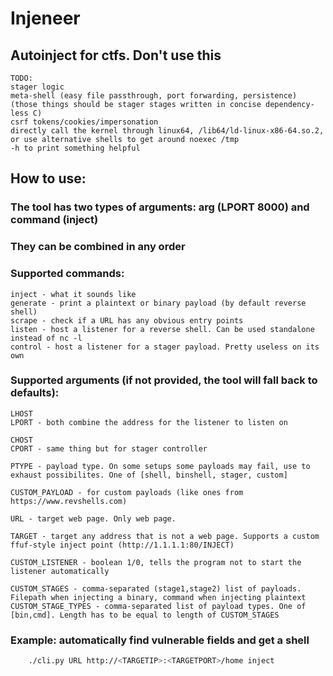 # Injeneer

## Autoinject for ctfs. Don't use this

```
TODO:
stager logic
meta-shell (easy file passthrough, port forwarding, persistence) (those things should be stager stages written in concise dependency-less C)
csrf tokens/cookies/impersonation
directly call the kernel through linux64, /lib64/ld-linux-x86-64.so.2, or use alternative shells to get around noexec /tmp
-h to print something helpful
```

## How to use:

### The tool has two types of arguments: arg (LPORT 8000) and command (inject)
### They can be combined in any order 

### Supported commands:
    inject - what it sounds like
    generate - print a plaintext or binary payload (by default reverse shell)
    scrape - check if a URL has any obvious entry points
    listen - host a listener for a reverse shell. Can be used standalone instead of nc -l
    control - host a listener for a stager payload. Pretty useless on its own

### Supported arguments (if not provided, the tool will fall back to defaults):
    LHOST
    LPORT - both combine the address for the listener to listen on

    CHOST
    CPORT - same thing but for stager controller

    PTYPE - payload type. On some setups some payloads may fail, use to exhaust possibilites. One of [shell, binshell, stager, custom]

    CUSTOM_PAYLOAD - for custom payloads (like ones from https://www.revshells.com)

    URL - target web page. Only web page.

    TARGET - target any address that is not a web page. Supports a custom ffuf-style inject point (http://1.1.1.1:80/INJECT)

    CUSTOM_LISTENER - boolean 1/0, tells the program not to start the listener automatically

    CUSTOM_STAGES - comma-separated (stage1,stage2) list of payloads. Filepath when injecting a binary, command when injecting plaintext
    CUSTOM_STAGE_TYPES - comma-separated list of payload types. One of [bin,cmd]. Length has to be equal to length of CUSTOM_STAGES

### Example: automatically find vulnerable fields and get a shell
```bash
    ./cli.py URL http://<TARGETIP>:<TARGETPORT>/home inject
```

